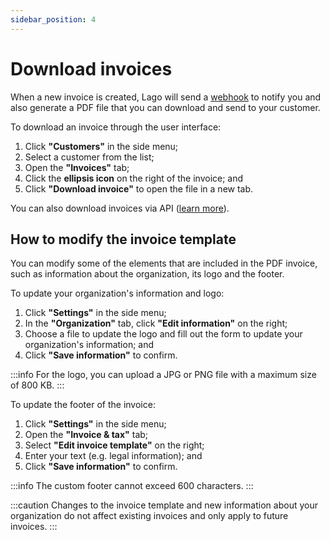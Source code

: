 ```yaml
---
sidebar_position: 4
---
```


# Download invoices
When a new invoice is created, Lago will send a [webhook](../../api/webhooks/messages) to notify you and also generate a PDF file that you can download and send to your customer.

To download an invoice through the user interface:
1. Click **"Customers"** in the side menu;
2. Select a customer from the list;
3. Open the **"Invoices"** tab;
4. Click the **ellipsis icon** on the right of the invoice; and
5. Click **"Download invoice"** to open the file in a new tab.

You can also download invoices via API ([learn more](../../api/invoices/download-invoice)).

## How to modify the invoice template
You can modify some of the elements that are included in the PDF invoice, such as information about the organization, its logo and the footer.

To update your organization's information and logo:
1. Click **"Settings"** in the side menu;
2. In the **"Organization"** tab, click **"Edit information"** on the right;
3. Choose a file to update the logo and fill out the form to update your organization's information; and
4. Click **"Save information"** to confirm.

:::info
For the logo, you can upload a JPG or PNG file with a maximum size of 800 KB.
:::

To update the footer of the invoice:
1. Click **"Settings"** in the side menu;
2. Open the **"Invoice & tax"** tab;
3. Select **"Edit invoice template"** on the right;
4. Enter your text (e.g. legal information); and
5. Click **"Save information"** to confirm.

:::info
The custom footer cannot exceed 600 characters.
:::

:::caution
Changes to the invoice template and new information about your organization do not affect existing invoices and only apply to future invoices.
:::